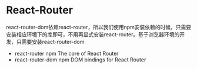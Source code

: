 # React-Router

react-router-dom依赖react-router，所以我们使用npm安装依赖的时候，只需要安装相应环境下的库即可，不用再显式安装react-router。基于浏览器环境的开发，只需要安装react-router-dom

* react-router	npm	 	The core of React Router
* react-router-dom	npm	 	DOM bindings for React Router